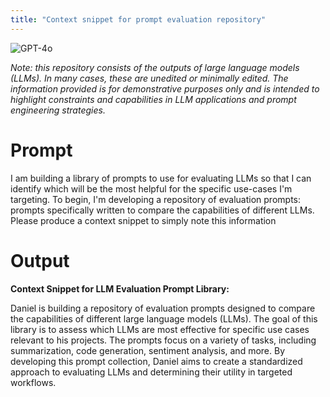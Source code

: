 ```yaml
---
title: "Context snippet for prompt evaluation repository"
---
```

![GPT-4o](https://img.shields.io/badge/GPT--4o-3333FF?style=for-the-badge&logo=openai&logoColor=white)



*Note: this repository consists of the outputs of large language models (LLMs). In many cases, these are unedited or minimally edited. The information provided is for demonstrative purposes only and is intended to highlight constraints and capabilities in LLM applications and prompt engineering strategies.*


# Prompt

I am building a library of prompts to use for evaluating LLMs so that I can identify which will be the most helpful for the specific use-cases I'm targeting. To begin, I'm developing a repository of evaluation prompts: prompts specifically written to compare the capabilities of different LLMs. Please produce a context snippet to simply note this information

# Output

**Context Snippet for LLM Evaluation Prompt Library:**

Daniel is building a repository of evaluation prompts designed to compare the capabilities of different large language models (LLMs). The goal of this library is to assess which LLMs are most effective for specific use cases relevant to his projects. The prompts focus on a variety of tasks, including summarization, code generation, sentiment analysis, and more. By developing this prompt collection, Daniel aims to create a standardized approach to evaluating LLMs and determining their utility in targeted workflows.
